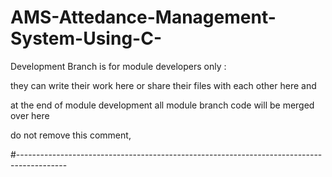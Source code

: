 # AMS-Attedance-Management-System-Using-C-

Development Branch is for module developers only :

they can write their work here or share their files with each other here and

at the end of module development all module branch code will be merged over here

do not remove this comment,

#------------------------------------------------------------------------------------------
